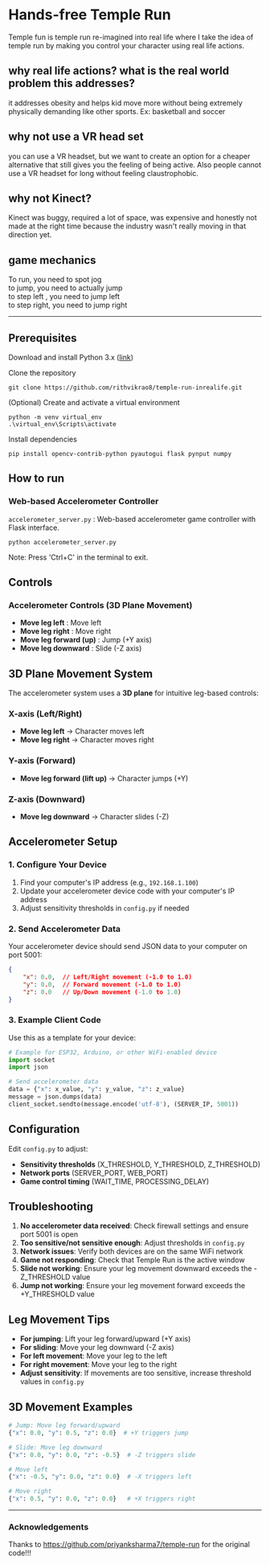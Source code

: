 # Hands-free Temple Run
Temple fun is temple run re-imagined into real life where I take the idea of temple run by making you control your character using real life actions. 

## why real life actions? what is the real world problem this addresses?
 it addresses obesity and helps kid move more without being extremely physically demanding like other sports. Ex: basketball and soccer


## why not use a VR head set
you can use a VR headset, but we want to create an option for a cheaper alternative that still gives you the feeling of being active. Also people cannot use a VR headset for long without feeling claustrophobic.


## why not Kinect?
Kinect was buggy, required a lot of space, was expensive and honestly not made at the right time because the industry wasn't really moving in that direction yet. 

## game mechanics 
To run, you need to spot jog  
to jump, you need to actually jump  
to step left , you need to jump left  
to step right, you need to jump right 

***

## Prerequisites

Download and install Python 3.x ([link](https://www.python.org/downloads/))

Clone the repository

    git clone https://github.com/rithvikrao8/temple-run-inrealife.git

(Optional) Create and activate a virtual environment

    python -m venv virtual_env
    .\virtual_env\Scripts\activate

Install dependencies

    pip install opencv-contrib-python pyautogui flask pynput numpy

## How to run

### Web-based Accelerometer Controller

`accelerometer_server.py` : Web-based accelerometer game controller with Flask interface.

    python accelerometer_server.py
Note: Press 'Ctrl+C' in the terminal to exit.

## Controls

### Accelerometer Controls (3D Plane Movement)
- **Move leg left** : Move left
- **Move leg right** : Move right
- **Move leg forward (up)** : Jump (+Y axis)
- **Move leg downward** : Slide (-Z axis)

## 3D Plane Movement System

The accelerometer system uses a **3D plane** for intuitive leg-based controls:

### **X-axis (Left/Right)**
- **Move leg left** → Character moves left
- **Move leg right** → Character moves right

### **Y-axis (Forward)**
- **Move leg forward (lift up)** → Character jumps (+Y)

### **Z-axis (Downward)**
- **Move leg downward** → Character slides (-Z)

## Accelerometer Setup

### 1. Configure Your Device
1. Find your computer's IP address (e.g., `192.168.1.100`)
2. Update your accelerometer device code with your computer's IP address
3. Adjust sensitivity thresholds in `config.py` if needed

### 2. Send Accelerometer Data
Your accelerometer device should send JSON data to your computer on port 5001:

```json
{
    "x": 0.0,  // Left/Right movement (-1.0 to 1.0)
    "y": 0.0,  // Forward movement (-1.0 to 1.0)
    "z": 0.0   // Up/Down movement (-1.0 to 1.0)
}
```

### 3. Example Client Code
Use this as a template for your device:

```python
# Example for ESP32, Arduino, or other WiFi-enabled device
import socket
import json

# Send accelerometer data
data = {"x": x_value, "y": y_value, "z": z_value}
message = json.dumps(data)
client_socket.sendto(message.encode('utf-8'), (SERVER_IP, 5001))
```

## Configuration

Edit `config.py` to adjust:
- **Sensitivity thresholds** (X_THRESHOLD, Y_THRESHOLD, Z_THRESHOLD)
- **Network ports** (SERVER_PORT, WEB_PORT)
- **Game control timing** (WAIT_TIME, PROCESSING_DELAY)

## Troubleshooting

1. **No accelerometer data received**: Check firewall settings and ensure port 5001 is open
2. **Too sensitive/not sensitive enough**: Adjust thresholds in `config.py`
3. **Network issues**: Verify both devices are on the same WiFi network
4. **Game not responding**: Check that Temple Run is the active window
5. **Slide not working**: Ensure your leg movement downward exceeds the -Z_THRESHOLD value
6. **Jump not working**: Ensure your leg movement forward exceeds the +Y_THRESHOLD value

## Leg Movement Tips

- **For jumping**: Lift your leg forward/upward (+Y axis)
- **For sliding**: Move your leg downward (-Z axis)
- **For left movement**: Move your leg to the left
- **For right movement**: Move your leg to the right
- **Adjust sensitivity**: If movements are too sensitive, increase threshold values in `config.py`

## 3D Movement Examples

```python
# Jump: Move leg forward/upward
{"x": 0.0, "y": 0.5, "z": 0.0}  # +Y triggers jump

# Slide: Move leg downward  
{"x": 0.0, "y": 0.0, "z": -0.5}  # -Z triggers slide

# Move left
{"x": -0.5, "y": 0.0, "z": 0.0}  # -X triggers left

# Move right
{"x": 0.5, "y": 0.0, "z": 0.0}   # +X triggers right
```

***

### Acknowledgements

Thanks to https://github.com/priyanksharma7/temple-run for the original code!!!

